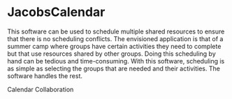JacobsCalendar
==============

This software can be used to schedule multiple shared resources to ensure that there is no scheduling conflicts. 
The envisioned application is that of a summer camp where groups have certain activities they need to complete 
but that use resources shared by other groups. Doing this scheduling by hand can be tedious and time-consuming.
With this software, scheduling is as simple as selecting the groups that are needed and their activities. 
The software handles the rest.


Calendar Collaboration
